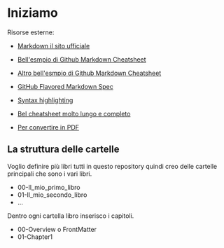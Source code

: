 # Iniziamo<a name="00-01"></a>



Risorse esterne:

* [Markdown il sito ufficiale](https://www.markdownguide.org/)
* [Bell'esmpio di Github Markdown Cheatsheet](https://github.com/adam-p/markdown-here/wiki/Markdown-Here-Cheatsheet)
* [Altro bell'esmpio di Github Markdown Cheatsheet](https://github.com/tchapi/markdown-cheatsheet/blob/master/README.md)
* [GitHub Flavored Markdown Spec](https://github.github.com/gfm/)
* [Syntax highlighting](https://docs.github.com/en/github/writing-on-github/working-with-advanced-formatting/creating-and-highlighting-code-blocks)
* [Bel cheatsheet molto lungo e completo](https://gist.github.com/ChrisTollefson/a3af6d902a74a0afd1c2d79aadc9bb3f)

* [Per convertire in PDF](https://pandoc.org/installing.html)



## La struttura delle cartelle

Voglio definire più libri tutti in questo repository quindi creo delle cartelle principali che sono i vari libri.

- 00-Il_mio_primo_libro
- 01-Il_mio_secondo_libro
- ...

Dentro ogni cartella libro inserisco i capitoli.

- 00-Overview o FrontMatter
- 01-Chapter1